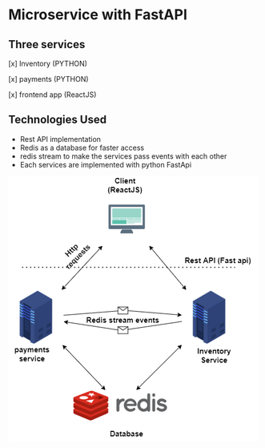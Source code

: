 # Microservice with FastAPI 

## Three services

[x] Inventory (PYTHON)

[x] payments (PYTHON)

[x] frontend app (ReactJS)


## Technologies Used
  - Rest API implementation
  - Redis as a database for faster access
  - redis stream to make the services pass events with each other
  - Each services are implemented with python FastApi 


![design](./microservice-rest-api.png?raw=true "title")
